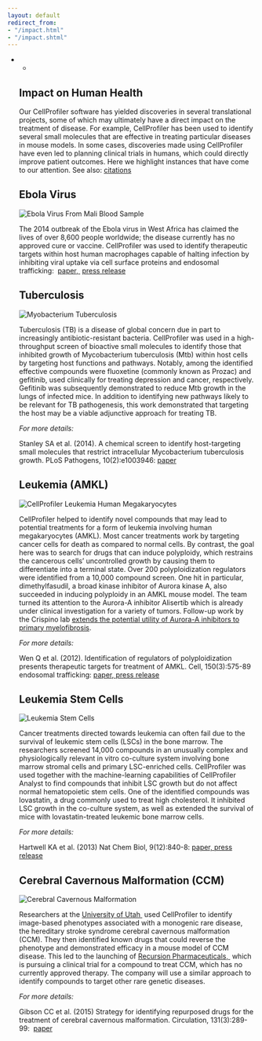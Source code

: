 ```yaml
---
layout: default
redirect_from:
- "/impact.html"
- "/impact.shtml"
---
```

-   -   
    [](#impact)

    Impact on Human Health
    ----------------------

    Our CellProfiler software has yielded discoveries in several translational projects, some of which may ultimately have a direct impact on the treatment of disease. For example, CellProfiler has been used to identify several small molecules that are effective in treating particular diseases in mouse models. In some cases, discoveries made using CellProfiler have even led to planning clinical trials in humans, which could directly improve patient outcomes. Here we highlight instances that have come to our attention. See also: [citations](/citations)

    Ebola Virus
    -----------

    ![](http://d1zymp9ayga15t.cloudfront.net/images/ebola.png "Ebola Virus From Mali Blood Sample")

    The 2014 outbreak of the Ebola virus in West Africa has claimed the lives of over 8,600 people worldwide; the disease currently has no approved cure or vaccine. CellProfiler was used to identify therapeutic targets within host human macrophages capable of halting infection by inhibiting viral uptake via cell surface proteins and endosomal trafficking:  [paper, ](https://doi.org/10.1126/science.1258758) [press release](https://www.txbiomed.org/news-press/news-releases/research-shows-asian-herb-holds-promise-treatment-ebola-virus-disease/)

    Tuberculosis
    ------------

    ![](http://d1zymp9ayga15t.cloudfront.net/images/Tuberculosis.png "Myobacterium Tuberculosis")

    Tuberculosis (TB) is a disease of global concern due in part to increasingly antibiotic-resistant bacteria. CellProfiler was used in a high-throughput screen of bioactive small molecules to identify those that inhibited growth of Mycobacterium tuberculosis (Mtb) within host cells by targeting host functions and pathways. Notably, among the identified effective compounds were fluoxetine (commonly known as Prozac) and gefitinib, used clinically for treating depression and cancer, respectively. Gefitinib was subsequently demonstrated to reduce Mtb growth in the lungs of infected mice. In addition to identifying new pathways likely to be relevant for TB pathogenesis, this work demonstrated that targeting the host may be a viable adjunctive approach for treating TB.

    *For more details:*

    Stanley SA et al. (2014). A chemical screen to identify host-targeting small molecules that restrict intracellular Mycobacterium tuberculosis growth. PLoS Pathogens, 10(2):e1003946: [paper](https://doi.org/10.1371/journal.ppat.1003946)

    Leukemia (AMKL)
    ---------------

    ![](http://d1zymp9ayga15t.cloudfront.net/images/Polyploidy.png "CellProfiler Leukemia Human Megakaryocytes")

    CellProfiler helped to identify novel compounds that may lead to potential treatments for a form of leukemia involving human megakaryocytes (AMKL). Most cancer treatments work by targeting cancer cells for death as compared to normal cells. By contrast, the goal here was to search for drugs that can induce polyploidy, which restrains the cancerous cells’ uncontrolled growth by causing them to differentiate into a terminal state. Over 200 polyploidization regulators were identified from a 10,000 compound screen. One hit in particular, dimethylfasudil, a broad kinase inhibitor of Aurora kinase A, also succeeded in inducing polyploidy in an AMKL mouse model. The team turned its attention to the Aurora-A inhibitor Alisertib which is already under clinical investigation for a variety of tumors. Follow-up work by the Crispino lab [extends the potential utility of Aurora-A inhibitors to primary myelofibrosis](http://www.ncbi.nlm.nih.gov/pubmed/26569382).

    *For more details:*

    Wen Q et al. (2012). Identification of regulators of polyploidization presents therapeutic targets for treatment of AMKL. Cell, 150(3):575-89 endosomal trafficking: [paper, ](https://doi.org/10.1016/j.cell.2012.06.032) [press release](http://www.broadinstitute.org/news/4289)

    Leukemia Stem Cells
    -------------------

    ![](http://d1zymp9ayga15t.cloudfront.net/images/Cobblestones.png "Leukemia Stem Cells")

    Cancer treatments directed towards leukemia can often fail due to the survival of leukemic stem cells (LSCs) in the bone marrow. The researchers screened 14,000 compounds in an unusually complex and physiologically relevant in vitro co-culture system involving bone marrow stromal cells and primary LSC-enriched cells. CellProfiler was used together with the machine-learning capabilities of CellProfiler Analyst to find compounds that inhibit LSC growth but do not affect normal hematopoietic stem cells. One of the identified compounds was lovastatin, a drug commonly used to treat high cholesterol. It inhibited LSC growth in the co-culture system, as well as extended the survival of mice with lovastatin-treated leukemic bone marrow cells.

    *For more details:*

    Hartwell KA et al. (2013) Nat Chem Biol, 9(12):840-8: [paper, ](https://doi.org/10.1038/nchembio.1367)[press release](http://www.broadinstitute.org/news/5323)

    Cerebral Cavernous Malformation (CCM)
    -------------------------------------

    ![](http://d1zymp9ayga15t.cloudfront.net/images/CCM.jpg "Cerebral Cavernous Malformation")

    Researchers at the [University of Utah ](http://www.bioscience.utah.edu/faculty/molecular-biology-faculty/li/li.php) used CellProfiler to identify image-based phenotypes associated with a monogenic rare disease, the hereditary stroke syndrome cerebral cavernous malformation (CCM). They then identified known drugs that could reverse the phenotype and demonstrated efficacy in a mouse model of CCM disease. This led to the launching of [Recursion Pharmaceuticals, ](http://www.recursionpharma.com/) which is pursuing a clinical trial for a compound to treat CCM, which has no currently approved therapy. The company will use a similar approach to identify compounds to target other rare genetic diseases.

    *For more details:*

    Gibson CC et al. (2015) Strategy for identifying repurposed drugs for the treatment of cerebral cavernous malformation. Circulation, 131(3):289-99:  [paper](http://www.ncbi.nlm.nih.gov/pmc/articles/PMC4356181/)
